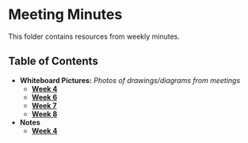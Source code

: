 # Meeting Minutes
This folder contains resources from weekly minutes.

## Table of Contents
- **Whiteboard Pictures:** _Photos of drawings/diagrams from meetings_
    - **[Week 4](4_whiteboard.jpg)**
    - **[Week 6](6_whiteboard.jpg)**
    - **[Week 7](May17_whiteboard.jpg)**
    - **[Week 8](8_Whiteboard.jpg)**
- **Notes**
    - **[Week 4](MeetingNotes_Apr26.pdf)**
